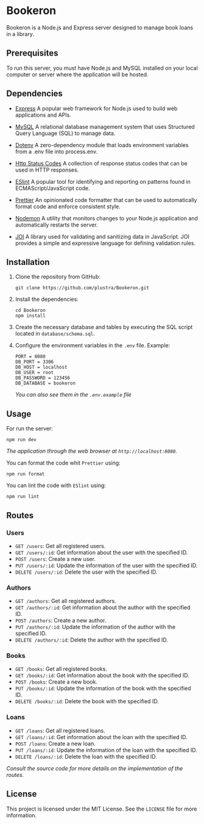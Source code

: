 # Bookeron

Bookeron is a Node.js and Express server designed to manage book loans in a library.

## Prerequisites

To run this server, you must have Node.js and MySQL installed on your local computer or server where the application will be hosted.

## Dependencies

-   [Express](https://expressjs.com/es/) A popular web framework for Node.js used to build web applications and APIs.

-   [MySQL](https://expressjs.com/es/) A relational database management system that uses Structured Query Language (SQL) to manage data.

-   [Dotenv](https://github.com/motdotla/dotenv) A zero-dependency module that loads environment variables from a .env file into process.env.

-   [Http Status Codes](https://github.com/prettymuchbryce/http-status-codes) A collection of response status codes that can be used in HTTP responses.

-   [ESlint](https://eslint.org/) A popular tool for identifying and reporting on patterns found in ECMAScript/JavaScript code.

-   [Prettier](https://prettier.io/) An opinionated code formatter that can be used to automatically format code and enforce consistent style.

-   [Nodemon](https://nodemon.io/) A utility that monitors changes to your Node.js application and automatically restarts the server.

-   [JOI](https://joi.dev/api/?v=17.8.1) A library used for validating and sanitizing data in JavaScript. JOI provides a simple and expressive language for defining validation rules.

## Installation

1. Clone the repository from GitHub:

    ```
    git clone https://github.com/plustra/Bookeron.git
    ```

2. Install the dependencies:

    ```
    cd Bookeron
    npm install
    ```

3. Create the necessary database and tables by executing the SQL script located in `database/schema.sql`.

4. Configure the environment variables in the `.env` file. Example:

    ```
    PORT = 8080
    DB_PORT = 3306
    DB_HOST = localhost
    DB_USER = root
    DB_PASSWORD = 123456
    DB_DATABASE = bookeron
    ```

    _You can also see them in the `.env.example` file_

## Usage

For run the server:

```
npm run dev
```

_The application through the web browser at `http://localhost:8080`._

You can format the code whit `Prettier` using:

```
npm run format
```

You can lint the code with `ESlint` using:

```
npm run lint
```

## Routes

### Users

-   `GET /users`: Get all registered users.
-   `GET /users/:id`: Get information about the user with the specified ID.
-   `POST /users`: Create a new user.
-   `PUT /users/:id`: Update the information of the user with the specified ID.
-   `DELETE /users/:id`: Delete the user with the specified ID.

### Authors

-   `GET /authors`: Get all registered authors.
-   `GET /authors/:id`: Get information about the author with the specified ID.
-   `POST /authors`: Create a new author.
-   `PUT /authors/:id`: Update the information of the author with the specified ID.
-   `DELETE /authors/:id`: Delete the author with the specified ID.

### Books

-   `GET /books`: Get all registered books.
-   `GET /books/:id`: Get information about the book with the specified ID.
-   `POST /books`: Create a new book.
-   `PUT /books/:id`: Update the information of the book with the specified ID.
-   `DELETE /books/:id`: Delete the book with the specified ID.

### Loans

-   `GET /loans`: Get all registered loans.
-   `GET /loans/:id`: Get information about the loan with the specified ID.
-   `POST /loans`: Create a new loan.
-   `PUT /loans/:id`: Update the information of the loan with the specified ID.
-   `DELETE /loans/:id`: Delete the loan with the specified ID.

_Consult the source code for more details on the implementation of the routes._

## License

This project is licensed under the MIT License. See the `LICENSE` file for more information.
